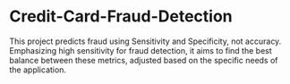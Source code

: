 # Credit-Card-Fraud-Detection
This project predicts fraud using Sensitivity and Specificity, not accuracy. Emphasizing high sensitivity for fraud detection, it aims to find the best balance between these metrics, adjusted based on the specific needs of the application.

